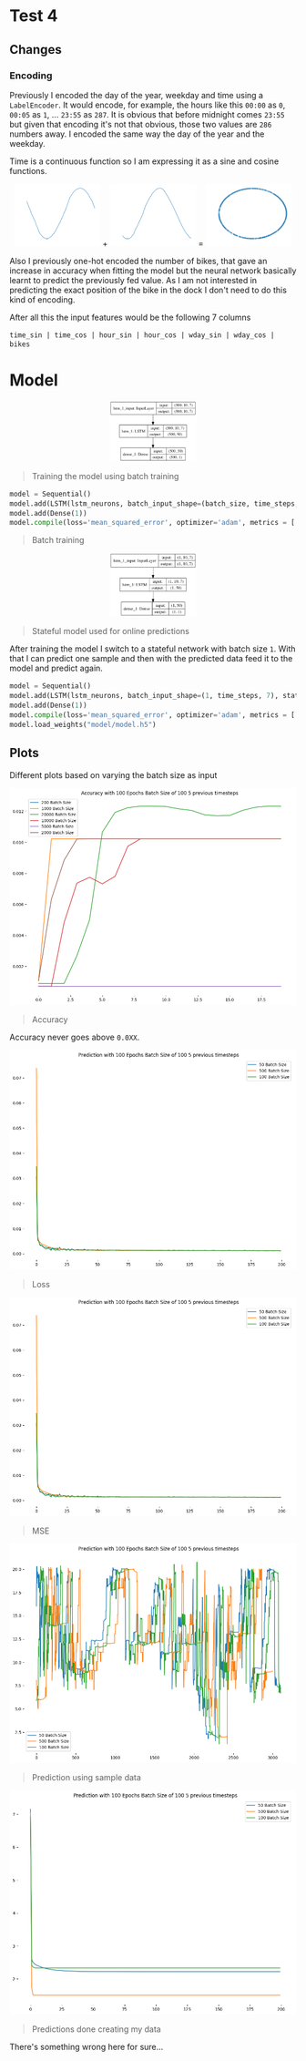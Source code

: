 # Test 4

## Changes

### Encoding

Previously I encoded the day of the year, weekday and time using a `LabelEncoder`. It would encode, for example, the hours like this `00:00` as `0`, `00:05` as `1`, ... `23:55` as `287`.  It is obvious that before midnight comes `23:55` but given that encoding it's not that obvious, those two values are `286` numbers away. I encoded the same way the day of the year and the weekday.

Time is a continuous function so I am expressing it as a sine and cosine functions.

<div align = "center">
 <img src="plots/cyclic_encoding_sin.png" width="30%"  /> +
 <img src="plots/cyclic_encoding_cos.png" width="30%"  /> =
 <img src="plots/cyclic_encoding.png" width="30%"  />
</div>

Also I previously one-hot encoded the number of bikes, that gave an increase in accuracy when fitting the model but the neural network basically learnt to predict the previously fed value. As I am not interested in predicting the exact position of the bike in the dock I don't need to do this kind of encoding.

After all this the input features would be the following 7 columns

```
time_sin | time_cos | hour_sin | hour_cos | wday_sin | wday_cos | bikes
```

# Model

<div align = "center">
 <img src="model/model.png" width="30%"  />
</div>

> Training the model using batch training

```python
model = Sequential()
model.add(LSTM(lstm_neurons, batch_input_shape=(batch_size, time_steps, 7), stateful=False))
model.add(Dense(1))
model.compile(loss='mean_squared_error', optimizer='adam', metrics = ['mse'])
```

> Batch training

<div align = "center">
 <img src="model/new_model.png" width="30%"  />
</div>

> Stateful model used for online predictions

After training the model I switch to a stateful network with batch size `1`. With that I can predict one sample and then with the predicted data feed it to the model and predict again.

```python
model = Sequential()
model.add(LSTM(lstm_neurons, batch_input_shape=(1, time_steps, 7), stateful=True))
model.add(Dense(1))
model.compile(loss='mean_squared_error', optimizer='adam', metrics = ['mse'])
model.load_weights("model/model.h5")
```

## Plots

Different plots based on varying the batch size as input

![Accuracy](plots/accuracy.png)

> Accuracy

Accuracy never goes above `0.0XX`.

![Accuracy](plots/loss.png)

> Loss

![Accuracy](plots/mse.png)

> MSE

![Prediction](plots/prediction.png)

> Prediction using sample data

![My Prediction](plots/predictron.png)

> Predictions done creating my data


There's something wrong here for sure...
